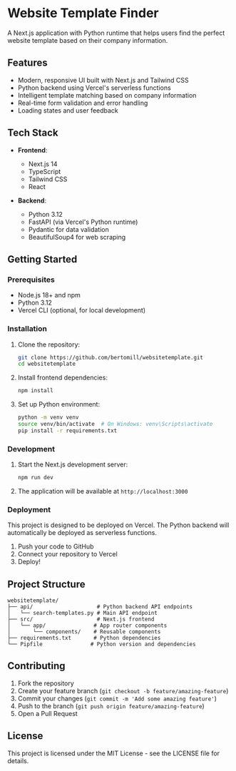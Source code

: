 # Website Template Finder

A Next.js application with Python runtime that helps users find the perfect website template based on their company information.

## Features

- Modern, responsive UI built with Next.js and Tailwind CSS
- Python backend using Vercel's serverless functions
- Intelligent template matching based on company information
- Real-time form validation and error handling
- Loading states and user feedback

## Tech Stack

- **Frontend**:
  - Next.js 14
  - TypeScript
  - Tailwind CSS
  - React

- **Backend**:
  - Python 3.12
  - FastAPI (via Vercel's Python runtime)
  - Pydantic for data validation
  - BeautifulSoup4 for web scraping

## Getting Started

### Prerequisites

- Node.js 18+ and npm
- Python 3.12
- Vercel CLI (optional, for local development)

### Installation

1. Clone the repository:
   ```bash
   git clone https://github.com/bertomill/websitetemplate.git
   cd websitetemplate
   ```

2. Install frontend dependencies:
   ```bash
   npm install
   ```

3. Set up Python environment:
   ```bash
   python -m venv venv
   source venv/bin/activate  # On Windows: venv\Scripts\activate
   pip install -r requirements.txt
   ```

### Development

1. Start the Next.js development server:
   ```bash
   npm run dev
   ```

2. The application will be available at `http://localhost:3000`

### Deployment

This project is designed to be deployed on Vercel. The Python backend will automatically be deployed as serverless functions.

1. Push your code to GitHub
2. Connect your repository to Vercel
3. Deploy!

## Project Structure

```
websitetemplate/
├── api/                    # Python backend API endpoints
│   └── search-templates.py # Main API endpoint
├── src/                    # Next.js frontend
│   └── app/               # App router components
│       └── components/    # Reusable components
├── requirements.txt       # Python dependencies
└── Pipfile               # Python version and dependencies
```

## Contributing

1. Fork the repository
2. Create your feature branch (`git checkout -b feature/amazing-feature`)
3. Commit your changes (`git commit -m 'Add some amazing feature'`)
4. Push to the branch (`git push origin feature/amazing-feature`)
5. Open a Pull Request

## License

This project is licensed under the MIT License - see the LICENSE file for details.
